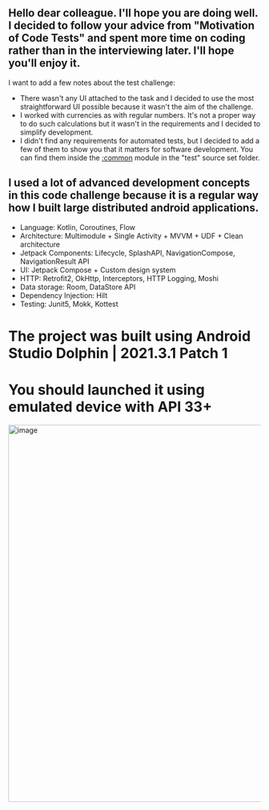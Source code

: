## Hello dear colleague. I'll hope you are doing well. I decided to follow your advice from "Motivation of Code Tests" and spent more time on coding rather than in the interviewing later. I'll hope you'll enjoy it.

 I want to add a few notes about the test challenge:

- There wasn't any UI attached to the task and I decided to use the most straightforward UI possible because it wasn't the aim of the challenge.
- I worked with currencies as with regular numbers. It's not a proper way to do such calculations but it wasn't in the requirements and I decided to simplify development.
- I didn't find any requirements for automated tests, but I decided to add a few of them to show you that it matters for software development. You can find them inside the [:common](https://github.com/mishamoovex/CurrencyCalculator/tree/master/core/common/src/test/java/com/mykhailo/vasylenko/common) module in the "test" source set folder.



## I used a lot of advanced development concepts in this code challenge because it is a regular way how I built large distributed android applications.

- Language: Kotlin, Coroutines, Flow
- Architecture: Multimodule + Single Activity + MVVM + UDF + Clean architecture
- Jetpack Components: Lifecycle, SplashAPI, NavigationCompose, NavigationResult API
- UI: Jetpack Compose + Custom design system
- HTTP: Retrofit2, OkHttp, Interceptors, HTTP Logging, Moshi
- Data storage: Room, DataStore API
- Dependency Injection: Hilt
- Testing: Junit5, Mokk, Kottest

# The project was built using Android Studio Dolphin | 2021.3.1 Patch 1
# You should launched it using emulated device with API 33+




<img width="753" alt="image" src="https://user-images.githubusercontent.com/43451818/204488434-26f39261-38b8-40fc-a13e-0eab189a16f8.png">


